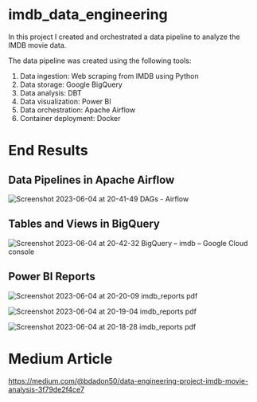 # imdb_data_engineering

In this project I created and orchestrated a data pipeline to analyze the IMDB movie data. 

The data pipeline was created using the following tools:

1. Data ingestion: Web scraping from IMDB using Python
2. Data storage: Google BigQuery
3. Data analysis: DBT
4. Data visualization: Power BI
5. Data orchestration: Apache Airflow
6. Container deployment: Docker


# End Results

## Data Pipelines in Apache Airflow
![Screenshot 2023-06-04 at 20-41-49 DAGs - Airflow](https://github.com/bardadon/imdb_data_engineering/assets/65648983/8f68090b-ae67-427a-90b4-30e2f531161e)


## Tables and Views in BigQuery
![Screenshot 2023-06-04 at 20-42-32 BigQuery – imdb – Google Cloud console](https://github.com/bardadon/imdb_data_engineering/assets/65648983/cbaabf69-187d-4f24-abc5-044eb7b719e0)

## Power BI Reports

![Screenshot 2023-06-04 at 20-20-09 imdb_reports pdf](https://github.com/bardadon/imdb_data_engineering/assets/65648983/256bcc68-b84e-45f6-af7c-44e63b576925)

![Screenshot 2023-06-04 at 20-19-04 imdb_reports pdf](https://github.com/bardadon/imdb_data_engineering/assets/65648983/0c60123c-a0c0-4520-875a-4fe441d7e2b3)

![Screenshot 2023-06-04 at 20-18-28 imdb_reports pdf](https://github.com/bardadon/imdb_data_engineering/assets/65648983/f69d4a70-058d-4262-b74d-3856921f868a)

# Medium Article
https://medium.com/@bdadon50/data-engineering-project-imdb-movie-analysis-3f79de2f4ce7
